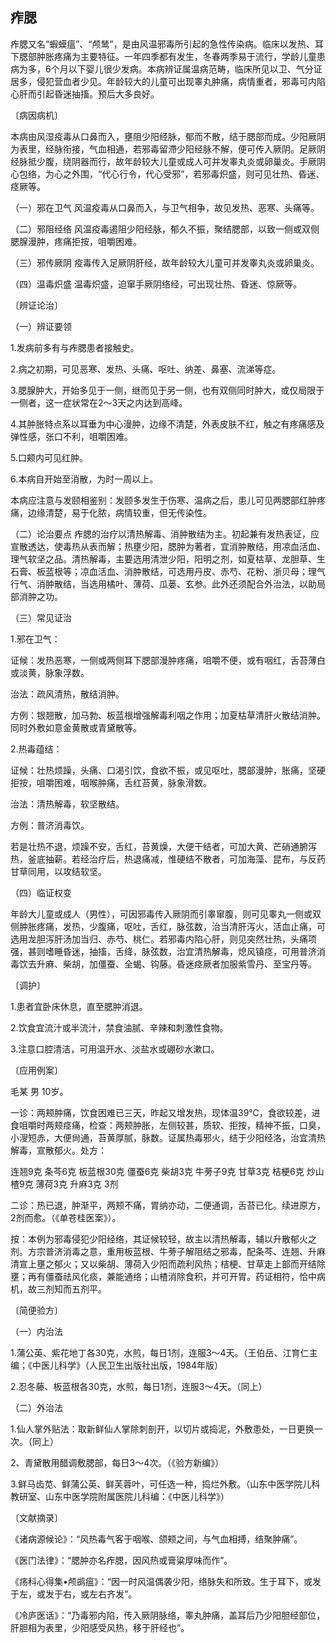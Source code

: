 ## 痄腮

痄腮又名“蝦蟆瘟”、“颅鸶”，是由风温邪毒所引起的急性传染病。临床以发热、耳下腮部肿胀疼痛为主要特征。一年四季都有发生，冬春两季易于流行，学龄儿童患病为多，6个月以下婴儿很少发病。本病辨证属温病范畴，临床所见以卫、气分证居多，侵犯营血者少见。年龄较大的儿童可出现睾丸肿痛，病情重者，邪毒可内陷心肝而引起昏迷抽搐。预后大多良好。

〔病因病机〕

本病由风湿疫毒从口鼻而入，壅阻少阳经脉，郁而不散，结于腮部而成。少阳厥阴为表里，经脉衔接，气血相通，若邪毒留滯少阳经脉不解，便可传入厥阴。足厥阴经脉抵少腹，绕阴器而行，故年龄较大儿童或成人可并发睾丸炎或卵巢炎。手厥阴心包络，为心之外围，“代心行令，代心受邪”，若邪毒炽盛，则可见壮热、昏迷、痉厥等。

（一）邪在卫气 风温疫毒从口鼻而入，与卫气相争，故见发热、恶寒、头痛等。

（二）邪阻经络 风温疫毒遏阻少阳经脉，郁久不振，聚结腮部，以致一侧或双侧腮腺漫肿，疼痛拒按，咀嚼困难。

（三）邪传厥阴 疫毒传入足厥阴肝经，故年龄较大儿童可并发睾丸炎或卵巢炎。

（四）温毒炽盛 温毒炽盛，迫窜手厥阴络经，可出现壮热、昏迷、惊厥等。

〔辨证论治〕

（一）辨证要领

1.发病前多有与痄腮患者接触史。

2.病之初期，可见恶寒、发热、头痛、呕吐、纳差、鼻塞、流涕等症。

3.腮腺肿大，开始多见于一侧，继而见于另一侧，也有双侧同时肿大，或仅局限于一侧者，这一症状常在2～3天之内达到高峰。

4.其肿胀特点系以耳垂为中心漫肿，边缘不清楚，外表皮肤不红，触之有疼痛感及弹性感，张口不利，咀嚼困难。

5.口颊内可见红肿。

6.本病自开始至消散，为时一周以上。

本病应注意与发颐相鉴别：发颐多发生于伤寒、温病之后，患儿可见两腮部红肿疼痛，边缘清楚，易于化脓，病情较重，但无传染性。

（二）论治要点 痄腮的治疗以清热解毒、消肿散结为主。初起兼有发热表证，应宣散透达，使毒热从表而解；热壅少阳，腮肿为著者，宜消肿散结，用凉血活血、理气软坚之品。清热解毒，主要选用清泄少阳，阳明之剂，如夏枯草、龙胆草、生石膏、板蓝根等；凉血活血、消肿散结，可选用丹皮、赤芍、花粉、浙贝母；理气行气、消肿散结，当选用橘叶、薄荷、瓜蒌、玄参。此外还须配合外治法，以助局部消肿之功。

（三）常见证治

1.邪在卫气：

证候：发热恶寒，一侧或两侧耳下腮部漫肿疼痛，咀嚼不便，或有咽红，舌苔薄白或淡黄，脉象浮数。

治法：疏风清热，散结消肿。

方例：银翘散，加马勃、板蓝根增强解毒利咽之作用；加夏枯草清肝火散结消肿。同时外敷如意金黄散或青黛散等。

2.热毒蕴结：

证候：壮热烦躁，头痛、口渴引饮，食欲不振，或见呕吐，腮部漫肿，胀痛，坚硬拒按，咀嚼困难，咽喉肿痛，舌红苔黄，脉象滑数。

治法：清热解毒，软坚散结。

方例：普济消毒饮。

若是壮热不退，烦躁不安，舌红，苔黄燥，大便干结者，可加大黄、芒硝通腑泻热，釜底抽薪。若经治疗后，热退痛减，惟硬结不散者，可加海藻、昆布，与反药甘草同用，以攻结软坚。

（四）临证权变

年龄大儿童或成人（男性），可因邪毒传入厥阴而引睾窜腹，则可见睾丸一侧或双侧肿胀疼痛，发热，少腹痛，呕吐，舌红，脉弦数，治当清肝泻火，活血止痛，可选用龙胆泻肝汤加当归、赤芍、桃仁。若邪毒内陷心肝，则见突然壮热，头痛项强，甚则嗜睡昏迷，抽搐，舌绛，脉弦数，治宜清热解毒，熄风镇痉，可用普济消毒饮去升麻、柴胡，加僵蚕、全蝎、钩藤。昏迷痉厥者加服紫雪丹、至宝丹等。

〔调护〕

1.患者宜卧床休息，直至腮肿消退。

2.饮食宜流汁或半流汁，禁食油腻、辛辣和刺激性食物。

3.注意口腔清洁，可用温开水、淡盐水或硼砂水漱口。

〔应用例案〕

毛某 男 10岁。

一诊：两颊肿痛，饮食困难已三天，昨起又增发热，现体温39℃，食欲较差，进食咀嚼时两颊痉痛，检查：两颊肿胀，左侧较甚，质软、拒按，精神不振，口臭，小溲短赤，大便尙通，苔黄厚腻，脉数。证属热毒邪火，结于少阳经洛，治宜清热解毒，宣散郁火。处方：

连翘9克 条芩6克 板蓝根30克 僵蚕6克 柴胡3克 牛蒡子9克 甘草3克 桔梗6克 炒山楂9克 薄荷3克 升麻3克 3剂

二诊：热已退，肿渐平，两颊不痛，胃纳亦动，二便通调，舌苔已化。续进原方，2剂而愈。（《单苍桂医案》）。

按：本例为邪毒侵犯少阳经络，其证候较轻，故主以清热解毒，辅以升散郁火之剂。方宗普济消毒之意，重用板蓝根、牛蒡子解阻结之邪毒，配条芩、连翘、升麻清宣上壅之郁火；又以柴胡、薄荷入少阳而疏利风热；桔梗、甘草走上部而开结除壅；再有僵蚕祛风化痰，兼能通络；山楂消除食积，并可开胃。药证相符，恰中病机，故三剂知而五剂平。

〔简便验方〕

（一）内治法

1.蒲公英、紫花地丁各30克，水煎，每日1剂，连服3～4天。（王伯岳、江育仁主编；《中医儿科学》（人民卫生出版社出版，1984年版）

2.忍冬藤、板蓝根各30克，水煎，每日1剂，连服3〜4天。（同上）

（二）外治法

1.仙人掌外贴法：取新鲜仙人掌除刺剖开，以切片或捣泥，外敷患处，一日更换一次。（同上）

2、青黛散用醋调敷腮部，每日3〜4次。（《验方新编》）

3.鲜马齿苋、鲜蒲公英、鲜芙蓉叶，可任选一种，捣烂外敷。（山东中医学院儿科教研室、山东中医学院附属医院儿科编：《中医儿科学》）

〔文献摘录〕

《诸病源候论》：“风热毒气客于咽喉、颌颊之间，与气血相搏，结聚肿痛”。

《医门法律》：“腮肿亦名痄腮，因风热或膏粱厚味而作”。

《疡科心得集•颅鹚瘟》：“因一时风温偶袭少阳，络脉失和所致。生于耳下，或发于左，或发于右，或左右齐发”。

《冷庐医话》：“乃毒邪内陷，传入厥阴脉络，睾丸肿痛，盖耳后乃少阳胆经部位，肝胆相为表里，少阳感受风热，移于肝经也”。
